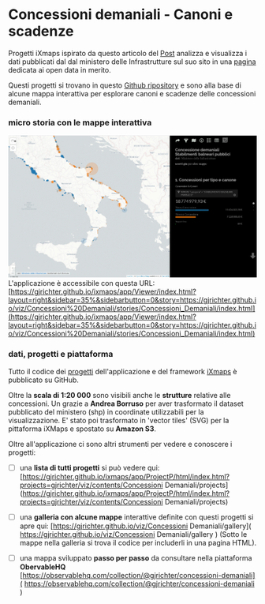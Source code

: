 # Concessioni demaniali - Canoni e scadenze

Progetti iXmaps ispirato da questo articolo del [Post](https://www.ilpost.it/2022/03/01/mappa-canoni-concessioni-stabilimenti-balneari/) analizza e visualizza i dati pubblicati dal dal ministero delle Infrastrutture sul suo sito in una [pagina](https://dati.mit.gov.it/catalog/dataset/concessioni-demaniali-marittime-a-maggio-2021) dedicata ai open data in merito. 

Questi progetti si trovano in questo [Github ripository](https://github.com/gjrichter/viz/tree/master/Concessioni%20Demaniali/projects) e sono alla base di alcune mappa interattiva per esplorare canoni e scadenze delle concessioni demaniali.



### micro storia con le mappe interattiva

![](.\story.png)
L'applicazione è accessibile con questa URL: [https://gjrichter.github.io/ixmaps/app/Viewer/index.html?layout=right&sidebar=35%&sidebarbutton=0&story=https://gjrichter.github.io/viz/Concessioni%20Demaniali/stories/Concessioni_Demaniali/index.html](https://gjrichter.github.io/ixmaps/app/Viewer/index.html?layout=right&sidebar=35%&sidebarbutton=0&story=https://gjrichter.github.io/viz/Concessioni%20Demaniali/stories/Concessioni_Demaniali/index.html)



### dati, progetti e piattaforma

Tutto il codice dei [progetti](https://github.com/gjrichter/viz/tree/master/Concessioni%20Demaniali/projects) dell'applicazione e del framework [iXmaps](https://gjrichter.github.io/ixmaps/) è pubblicato su GitHub.

Oltre la **scala di 1:20 000** sono visibili anche le **strutture** relative alle concessioni. Un grazie a **Andrea Borruso**  per aver trasformato il dataset pubblicato del ministero (shp) in coordinate utilizzabili per la visualizzazione. E' stato poi trasformato in 'vector tiles' (SVG) per la pittaforma iXMaps e spostato su **Amazon S3**.

Oltre all'applicazione ci sono altri strumenti per vedere e conoscere i progetti:

- [ ] una **lista di tutti progetti** si può vedere qui:
  [https://gjrichter.github.io/ixmaps/app/ProjectP/html/index.html?projects=gjrichter/viz/contents/Concessioni Demaniali/projects](https://gjrichter.github.io/ixmaps/app/ProjectP/html/index.html?projects=gjrichter/viz/contents/Concessioni Demaniali/projects)
- [ ] una **galleria con alcune mappe** interattive definite con questi progetti si apre qui: [https://gjrichter.github.io/viz/Concessioni Demaniali/gallery]( https://gjrichter.github.io/viz/Concessioni Demaniali/gallery ) 
  (Sotto le mappe nella galleria si trova il codice per includerli in una pagina HTML).
- [ ] una mappa sviluppato **passo per passo** da consultare nella piattaforma **ObervableHQ**
  [https://observablehq.com/collection/@gjrichter/concessioni-demaniali]( https://observablehq.com/collection/@gjrichter/concessioni-demaniali ) 




